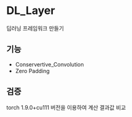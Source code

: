 DL_Layer
=============
딥러닝 프레임워크 만들기

기능
-------------
- Conservertive_Convolution
- Zero Padding

검증
-------------
torch 1.9.0+cu111 버전을 이용하여 계산 결과값 비교

